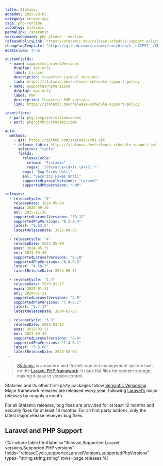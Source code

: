 ```yaml
---
title: Statamic
addedAt: 2025-08-03
category: server-app
tags: php-runtime
iconSlug: statamic
permalink: /statamic
versionCommand: php please --version
releasePolicyLink: https://statamic.dev/release-schedule-support-policy/
changelogTemplate: "https://github.com/statamic/cms/blob/v__LATEST__/CHANGELOG.md"
eoasColumn: true

customFields:
  - name: supportedLaravelVersions
    display: api-only
    label: Laravel
    description: Supported Laravel versions
    link: https://statamic.dev/release-schedule-support-policy
  - name: supportedPhpVersions
    display: api-only
    label: PHP
    description: Supported PHP versions
    link: https://statamic.dev/release-schedule-support-policy

identifiers:
  - purl: pkg:composer/statamic/cms
  - purl: pkg:github/statamic/cms

auto:
  methods:
    - git: https://github.com/statamic/cms.git
    - release_table: https://statamic.dev/release-schedule-support-policy
      selector: "table"
      fields:
        releaseCycle:
          column: "Statamic"
          regex: '(?P<value>\d+(\.\d+)?).*'
        eoas: "Bug Fixes Until"
        eol: "Security Fixes Until"
        supportedLaravelVersions: "Laravel"
        supportedPhpVersions: "PHP"

releases:
  - releaseCycle: "5"
    releaseDate: 2024-05-09
    eoas: 2025-09-30
    eol: 2025-11-30
    supportedLaravelVersions: "10-12"
    supportedPhpVersions: "8.2-8.4"
    latest: "5.63.0"
    latestReleaseDate: 2025-08-06

  - releaseCycle: "4"
    releaseDate: 2023-05-09
    eoas: 2024-05-31
    eol: 2024-09-30
    supportedLaravelVersions: "9-10"
    supportedPhpVersions: "8.0-8.3"
    latest: "4.58.3"
    latestReleaseDate: 2024-09-11

  - releaseCycle: "3.4"
    releaseDate: 2023-01-27
    eoas: 2023-01-31
    eol: 2024-07-31
    supportedLaravelVersions: "8-9"
    supportedPhpVersions: "7.4-8.1"
    latest: "3.4.17"
    latestReleaseDate: 2024-01-25

  - releaseCycle: "3.3"
    releaseDate: 2022-03-15
    eoas: 2023-03-31
    eol: 2023-09-30
    supportedLaravelVersions: "8-9"
    supportedPhpVersions: "7.4-8.1"
    latest: "3.3.68"
    latestReleaseDate: 2023-02-02
---
```


> [Statamic](https://statamic.com/) is a modern and flexible content management system built on the [Laravel PHP framework](/laravel).
> It uses flat files for content storage, making it easy to version control.

Statamic and its other first-party packages follow [Semantic Versioning](https://semver.org/).
Major framework releases are released every year, following [Laravel's](/laravel) major releases by roughly a month.

For all Statamic releases, bug fixes are provided for at least 12 months and security fixes for at least 18 months.
For all first party addons, only the latest major release receives bug fixes.

## Laravel and PHP Support

{% include table.html
labels="Release,Supported Laravel versions,Supported PHP versions"
fields="releaseCycle,supportedLaravelVersions,supportedPhpVersions"
types="string,string,string"
rows=page.releases %}

